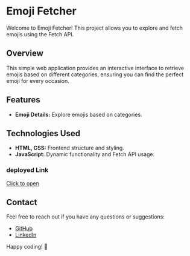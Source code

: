 # Emoji Fetcher

Welcome to Emoji Fetcher! This project allows you to explore and fetch emojis using the Fetch API.

## Overview

This simple web application provides an interactive interface to retrieve emojis based on different categories, ensuring you can find the perfect emoji for every occasion.

## Features

- **Emoji Details:** Explore emojis based on categories.

## Technologies Used

- **HTML, CSS:** Frontend structure and styling.
- **JavaScript:** Dynamic functionality and Fetch API usage.

### deployed Link 
[Click to open](https://whimsical-semifreddo-789823.netlify.app/)
## Contact

Feel free to reach out if you have any questions or suggestions:

- [GitHub](https://github.com/Suryaprakash-G26)
- [LinkedIn](https://www.linkedin.com/in/surya-prakash-6b2914191/)

Happy coding! 🚀


